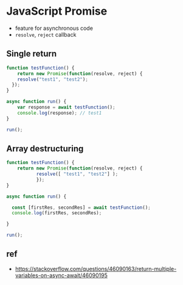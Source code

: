 # JavaScript Promise
* feature for asynchronous code
* `resolve`, `reject` callback

## Single return
```javascript
function testFunction() {
	return new Promise(function(resolve, reject) {
  	resolve("test1", "test2");
  });
}

async function run() {
	var response = await testFunction();
    console.log(response); // test1
}

run();
```

## Array destructuring
```javascript
function testFunction() {
    return new Promise(function(resolve, reject) {
  	       resolve([ "test1", "test2"] );
           });
}

async function run() {

  const [firstRes, secondRes] = await testFunction();
  console.log(firstRes, secondRes);

}

run();
```

## ref
* https://stackoverflow.com/questions/46090163/return-multiple-variables-on-async-await/46090195
